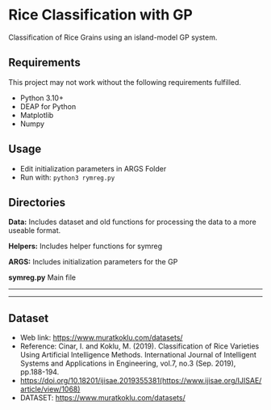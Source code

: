 # Rice Classification with GP
Classification of Rice Grains using an island-model GP system.


## Requirements
This project may not work without the following requirements fulfilled.
- Python 3.10+
- DEAP for Python
- Matplotlib
- Numpy

## Usage
- Edit initialization parameters in ARGS Folder
- Run with: ```python3 rymreg.py```

## Directories
**Data:** Includes dataset and old functions for processing the data to a more useable format.

**Helpers:** Includes helper functions for symreg

**ARGS:** Includes initialization parameters for the GP

**symreg.py** Main file

---
---

## Dataset
- Web link: https://www.muratkoklu.com/datasets/
- Reference: Cinar, I. and Koklu, M. (2019). Classification of Rice Varieties Using Artificial Intelligence Methods. International Journal of Intelligent Systems and Applications in Engineering,  vol.7, no.3 (Sep. 2019), pp.188-194.
- https://doi.org/10.18201/ijisae.2019355381(https://www.ijisae.org/IJISAE/article/view/1068)
- DATASET: https://www.muratkoklu.com/datasets/

